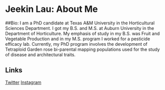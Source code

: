 # **Jeekin Lau**: About Me 
	
	

##Bio: 
		I am a PhD candidate at Texas A&M University in the Horticultural Sciences Department. I got my B.S. and M.S. at Auburn University in the Department of Horticulture. 
		My emphasis of study in my B.S. was Fruit and Vegetable Production and in my M.S. program I worked for a pesticide efficacy lab. 
		Currently, my PhD program involves the development of Tetraploid Garden rose bi-parental mapping populations used for the study of disease and architectural traits. 
		
## Links
[Twitter](https://twitter.com/jeekinlau)
[Instagram](https://www.instagram.com/jeekinlau/)
	
	






